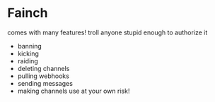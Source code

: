 # Fainch
comes with many features! troll anyone stupid enough to authorize it
- banning
- kicking
- raiding
- deleting channels
- pulling webhooks
- sending messages
- making channels
use at your own risk!
